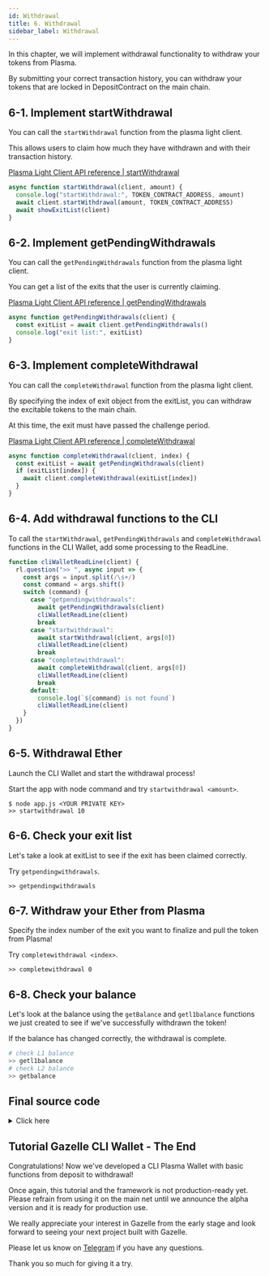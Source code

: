 ```yaml
---
id: Withdrawal
title: 6. Withdrawal
sidebar_label: Withdrawal
---
```


In this chapter, we will implement withdrawal functionality to withdraw your tokens from Plasma.

By submitting your correct transaction history, you can withdraw your tokens that are locked in DepositContract on the main chain.

## 6-1. Implement startWithdrawal

You can call the `startWithdrawal` function from the plasma light client.

This allows users to claim how much they have withdrawn and with their transaction history.

[Plasma Light Client API reference | startWithdrawal](/docs/api/Plasma_Light_Client#startwithdrawal)

```javascript
async function startWithdrawal(client, amount) {
  console.log("startWithdrawal:", TOKEN_CONTRACT_ADDRESS, amount)
  await client.startWithdrawal(amount, TOKEN_CONTRACT_ADDRESS)
  await showExitList(client)
}
```

## 6-2. Implement getPendingWithdrawals

You can call the `getPendingWithdrawals` function from the plasma light client.

You can get a list of the exits that the user is currently claiming.

[Plasma Light Client API reference | getPendingWithdrawals](/docs/api/Plasma_Light_Client#getpendingwithdrawals)

```javascript
async function getPendingWithdrawals(client) {
  const exitList = await client.getPendingWithdrawals()
  console.log("exit list:", exitList)
}
```

## 6-3. Implement completeWithdrawal

You can call the `completeWithdrawal` function from the plasma light client.

By specifying the index of exit object from the exitList, you can withdraw the excitable tokens to the main chain.

At this time, the exit must have passed the challenge period.

[Plasma Light Client API reference | completeWithdrawal](/docs/api/Plasma_Light_Client#completewithdrawal)

```javascript
async function completeWithdrawal(client, index) {
  const exitList = await getPendingWithdrawals(client)
  if (exitList[index]) {
    await client.completeWithdrawal(exitList[index])
  }
}
```

## 6-4. Add withdrawal functions to the CLI

To call the `startWithdrawal`, `getPendingWithdrawals` and `completeWithdrawal` functions in the CLI Wallet, add some processing to the ReadLine.

```javascript
function cliWalletReadLine(client) {
  rl.question(">> ", async input => {
    const args = input.split(/\s+/)
    const command = args.shift()
    switch (command) {
      case "getpendingwithdrawals":
        await getPendingWithdrawals(client)
        cliWalletReadLine(client)
        break
      case "startwithdrawal":
        await startWithdrawal(client, args[0])
        cliWalletReadLine(client)
        break
      case "completewithdrawal":
        await completeWithdrawal(client, args[0])
        cliWalletReadLine(client)
        break
      default:
        console.log(`${command} is not found`)
        cliWalletReadLine(client)
    }
  })
}
```

## 6-5. Withdrawal Ether

Launch the CLI Wallet and start the withdrawal process!

Start the app with node command and try `startwithdrawal <amount>`.

```
$ node app.js <YOUR PRIVATE KEY>
>> startwithdrawal 10
```

## 6-6. Check your exit list

Let's take a look at exitList to see if the exit has been claimed correctly.

Try `getpendingwithdrawals`.

```
>> getpendingwithdrawals
```

## 6-7. Withdraw your Ether from Plasma

Specify the index number of the exit you want to finalize and pull the token from Plasma!

Try `completewithdrawal <index>`.

```
>> completewithdrawal 0
```

## 6-8. Check your balance

Let's look at the balance using the `getBalance` and `getl1balance` functions we just created to see if we've successfully withdrawn the token!

If the balance has changed correctly, the withdrawal is complete.

```bash
# check L1 balance
>> getl1balance
# check L2 balance
>> getbalance
```

## Final source code

<details>
<summary>Click here</summary>

```javascript
const readline = require("readline")
const ethers = require("ethers")
const leveldown = require("leveldown")
const { Bytes } = require("@cryptoeconomicslab/primitives")
const { LevelKeyValueStore } = require("@cryptoeconomicslab/level-kvs")
const initializeLightClient = require("@cryptoeconomicslab/eth-plasma-light-client")
  .default

// TODO: Please enter your private key when you start the application.
const PRIVATE_KEY = process.argv[2] || ""
if (!PRIVATE_KEY) {
  throw "Please set your private key"
}
const config = require("./config.local.json")
const TOKEN_CONTRACT_ADDRESS = config.PlasmaETH
const wallet = new ethers.Wallet(
  PRIVATE_KEY,
  new ethers.providers.JsonRpcProvider("http://127.0.0.1:8545")
)

const rl = readline.createInterface({
  input: process.stdin,
  output: process.stdout
})

async function deposit(client, amount) {
  console.log("deposit:", amount)
  await client.deposit(amount, TOKEN_CONTRACT_ADDRESS)
}

async function getBalance(client) {
  const balance = await client.getBalance()
  console.log(
    `${client.address}: ${ethers.utils.formatEther(
      balance[0].amount.toString()
    )} ETH`
  )
}

async function getL1Balance(client) {
  const balance = await wallet.getBalance()
  console.log(
    `${client.address}: ${ethers.utils.formatEther(balance.toString())} ETH`
  )
}

async function transfer(client, amount, to) {
  console.log("transfer:", to, amount)
  await client.transfer(amount, TOKEN_CONTRACT_ADDRESS, to)
}

async function startWithdrawal(client, amount) {
  console.log("startWithdrawal:", TOKEN_CONTRACT_ADDRESS, amount)
  await client.startWithdrawal(amount, TOKEN_CONTRACT_ADDRESS)
  await showExitList(client)
}

async function getPendingWithdrawals(client) {
  const exitList = await client.getPendingWithdrawals()
  console.log("exit list:", exitList)
}

async function completeWithdrawal(client, index) {
  const exitList = await getPendingWithdrawals(client)
  if (exitList[index]) {
    await client.completeWithdrawal(exitList[index])
  }
}

async function startLightClient() {
  const dbName = wallet.address
  const kvs = new LevelKeyValueStore(
    Bytes.fromString(dbName),
    leveldown(dbName)
  )
  const lightClient = await initializeLightClient({
    wallet,
    kvs,
    config,
    aggregatorEndpoint: "http://127.0.0.1:3000"
  })
  await lightClient.start()
  return lightClient
}

function cliWalletReadLine(client) {
  rl.question(">> ", async input => {
    const args = input.split(/\s+/)
    const command = args.shift()
    switch (command) {
      case "deposit":
        await deposit(client, args[0])
        cliWalletReadLine(client)
        break
      case "getbalance":
        await getBalance(client)
        cliWalletReadLine(client)
        break
      case "getl1balance":
        await getL1Balance(client)
        cliWalletReadLine(client)
        break
      case "transfer":
        await transfer(client, args[0], args[1])
        cliWalletReadLine(client)
        break
      case "getpendingwithdrawals":
        await getPendingWithdrawals(client)
        cliWalletReadLine(client)
        break
      case "startwithdrawal":
        await startWithdrawal(client, args[0])
        cliWalletReadLine(client)
        break
      case "completewithdrawal":
        await completeWithdrawal(client, args[0])
        cliWalletReadLine(client)
        break
      case "quit":
        console.log("Bye.")
        rl.close()
        process.startWithdrawal()
      default:
        console.log(`${command} is not found`)
        cliWalletReadLine(client)
    }
  })
}

async function main() {
  const client = await startLightClient()
  cliWalletReadLine(client)
}

main()
```

</details>

## Tutorial Gazelle CLI Wallet - The End

Congratulations!
Now we've developed a CLI Plasma Wallet with basic functions from deposit to withdrawal!

Once again, this tutorial and the framework is not production-ready yet. Please refrain from using it on the main net until we announce the alpha version and it is ready for production use.

We really appreciate your interest in Gazelle from the early stage and look forward to seeing your next project built with Gazelle.

Please let us know on [Telegram](https://t.me/cryptoeocnomicslab) if you have any questions.

Thank you so much for giving it a try.

